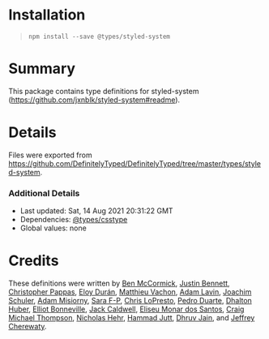 # Installation
> `npm install --save @types/styled-system`

# Summary
This package contains type definitions for styled-system (https://github.com/jxnblk/styled-system#readme).

# Details
Files were exported from https://github.com/DefinitelyTyped/DefinitelyTyped/tree/master/types/styled-system.

### Additional Details
 * Last updated: Sat, 14 Aug 2021 20:31:22 GMT
 * Dependencies: [@types/csstype](https://npmjs.com/package/@types/csstype)
 * Global values: none

# Credits
These definitions were written by [Ben McCormick](https://github.com/phobon), [Justin Bennett](https://github.com/zephraph), [Christopher Pappas](https://github.com/damassi), [Eloy Durán](https://github.com/alloy), [Matthieu Vachon](https://github.com/maoueh), [Adam Lavin](https://github.com/lavoaster), [Joachim Schuler](https://github.com/jschuler), [Adam Misiorny](https://github.com/adam187), [Sara F-P](https://github.com/gretzky), [Chris LoPresto](https://github.com/chrislopresto), [Pedro Duarte](https://github.com/peduarte), [Dhalton Huber](https://github.com/Dhalton), [Elliot Bonneville](https://github.com/elliotbonneville), [Jack Caldwell](https://github.com/jackcaldwell), [Eliseu Monar dos Santos](https://github.com/eliseumds), [Craig Michael Thompson](https://github.com/craga89), [Nicholas Hehr](https://github.com/HipsterBrown), [Hammad Jutt](https://github.com/hammadj), [Dhruv Jain](https://github.com/maddhruv), and [Jeffrey Cherewaty](https://github.com/cherewaty).
